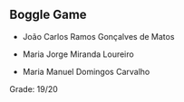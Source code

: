 ## Boggle Game

* João Carlos Ramos Gonçalves de Matos

* Maria Jorge Miranda Loureiro

* Maria Manuel Domingos Carvalho

Grade: 19/20
